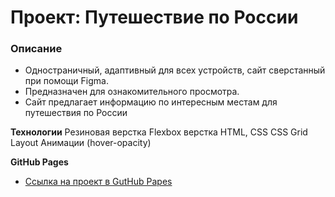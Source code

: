 # Проект: Путешествие по России

### Описание
* Одностраничный, адаптивный для всех устройств, сайт сверстанный при помощи Figma.
* Предназначен для ознакомительного просмотра.
* Сайт предлагает информацию по интересным местам для путешествия по России

**Технологии**
Резиновая верстка
Flexbox верстка
HTML, CSS
CSS Grid Layout
Анимации (hover-opacity)

**GitHub Pages**
* [Ссылка на проект в GutHub Papes](https://wayhito.github.io/russian-travel/)